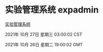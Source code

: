 # 实验管理系统 expadmin
[实验管理系统](http://59.174.24.190:56808/expadmin-782313d2-e1b1-4ea7-932e-3a55e6a1a4d0/)

2021年 10月 27日 星期三 03:00:02 CST

2021年 10月 26日 星期二 19:00:02 GMT
